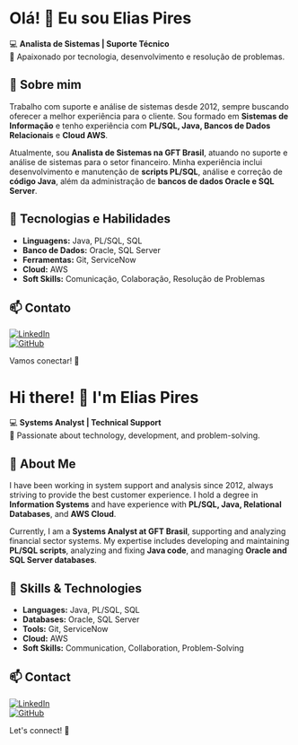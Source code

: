 # Olá! 👋 Eu sou Elias Pires  

💻 **Analista de Sistemas | Suporte Técnico**  
🎯 Apaixonado por tecnologia, desenvolvimento e resolução de problemas.  

## 🚀 Sobre mim  
Trabalho com suporte e análise de sistemas desde 2012, sempre buscando oferecer a melhor experiência para o cliente. Sou formado em **Sistemas de Informação** e tenho experiência com **PL/SQL, Java, Bancos de Dados Relacionais** e **Cloud AWS**.  

Atualmente, sou **Analista de Sistemas na GFT Brasil**, atuando no suporte e análise de sistemas para o setor financeiro. Minha experiência inclui desenvolvimento e manutenção de **scripts PL/SQL**, análise e correção de **código Java**, além da administração de **bancos de dados Oracle e SQL Server**.  

## 🔧 Tecnologias e Habilidades  
- **Linguagens:** Java, PL/SQL, SQL  
- **Banco de Dados:** Oracle, SQL Server  
- **Ferramentas:** Git, ServiceNow  
- **Cloud:** AWS  
- **Soft Skills:** Comunicação, Colaboração, Resolução de Problemas  

## 📫 Contato  
[![LinkedIn](https://img.shields.io/badge/LinkedIn-blue?logo=linkedin&style=for-the-badge)](https://www.linkedin.com/in/elias-pires-84b56397/)  
[![GitHub](https://img.shields.io/badge/GitHub-black?logo=github&style=for-the-badge)](https://github.com/EliasPires)  

Vamos conectar! 🚀  




# Hi there! 👋 I'm Elias Pires  

💻 **Systems Analyst | Technical Support**  
🎯 Passionate about technology, development, and problem-solving.  

## 🚀 About Me  
I have been working in system support and analysis since 2012, always striving to provide the best customer experience. I hold a degree in **Information Systems** and have experience with **PL/SQL, Java, Relational Databases**, and **AWS Cloud**.  

Currently, I am a **Systems Analyst at GFT Brasil**, supporting and analyzing financial sector systems. My expertise includes developing and maintaining **PL/SQL scripts**, analyzing and fixing **Java code**, and managing **Oracle and SQL Server databases**.  

## 🔧 Skills & Technologies  
- **Languages:** Java, PL/SQL, SQL  
- **Databases:** Oracle, SQL Server  
- **Tools:** Git, ServiceNow  
- **Cloud:** AWS  
- **Soft Skills:** Communication, Collaboration, Problem-Solving  

## 📫 Contact  
[![LinkedIn](https://img.shields.io/badge/LinkedIn-blue?logo=linkedin&style=for-the-badge)](https://www.linkedin.com/in/elias-pires-84b56397/)  
[![GitHub](https://img.shields.io/badge/GitHub-black?logo=github&style=for-the-badge)](https://github.com/EliasPires)  

Let's connect! 🚀  


